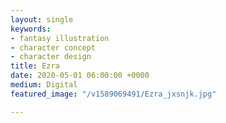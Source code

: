 ```yaml
---
layout: single
keywords:
- fantasy illustration
- character concept
- character design
title: Ezra
date: 2020-05-01 06:00:00 +0000
medium: Digital
featured_image: "/v1589069491/Ezra_jxsnjk.jpg"

---
```

